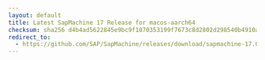 ```yaml
---
layout: default
title: Latest SapMachine 17 Release for macos-aarch64
checksum: sha256 d4b4ad5622845e9bc9f1070353199f7673c8d2802d298540b4910ad73cf9ccc0
redirect_to:
  - https://github.com/SAP/SapMachine/releases/download/sapmachine-17.0.8.1/sapmachine-jre-17.0.8.1_macos-aarch64_bin.tar.gz
---
```

